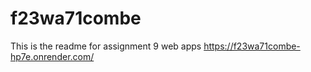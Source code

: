 # f23wa71combe
This is the readme for assignment 9 web apps
https://f23wa71combe-hp7e.onrender.com/ 
